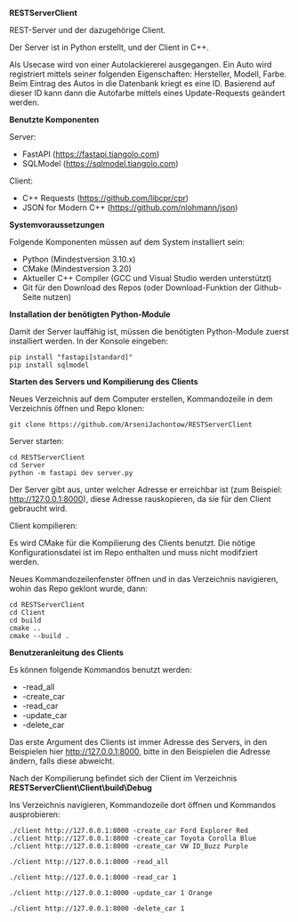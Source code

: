 **RESTServerClient**

REST-Server und der dazugehörige Client.

Der Server ist in Python erstellt, und der Client in C++.

Als Usecase wird von einer Autolackiererei ausgegangen. Ein Auto wird registriert mittels seiner folgenden Eigenschaften: Hersteller, Modell, Farbe. Beim Eintrag des Autos in die Datenbank kriegt es eine ID. Basierend auf dieser ID kann dann die Autofarbe mittels eines Update-Requests geändert werden.

**Benutzte Komponenten**

Server:
* FastAPI (https://fastapi.tiangolo.com)
* SQLModel (https://sqlmodel.tiangolo.com)

Client:
* C++ Requests (https://github.com/libcpr/cpr)
* JSON for Modern C++ (https://github.com/nlohmann/json)

**Systemvoraussetzungen**

Folgende Komponenten müssen auf dem System installiert sein:
* Python (Mindestversion 3.10.x)
* CMake (Mindestversion 3.20)
* Aktueller C++ Compiler (GCC und Visual Studio werden unterstützt)
* Git für den Download des Repos (oder Download-Funktion der Github-Seite nutzen)

**Installation der benötigten Python-Module**

Damit der Server lauffähig ist, müssen die benötigten Python-Module zuerst installiert werden. In der Konsole eingeben:

```
pip install "fastapi[standard]"
pip install sqlmodel
```
**Starten des Servers und Kompilierung des Clients**

Neues Verzeichnis auf dem Computer erstellen, Kommandozeile in dem Verzeichnis öffnen und Repo klonen:

```
git clone https://github.com/ArseniJachontow/RESTServerClient
```

Server starten:

```
cd RESTServerClient
cd Server
python -m fastapi dev server.py
```
Der Server gibt aus, unter welcher Adresse er erreichbar ist (zum Beispiel: http://127.0.0.1:8000), diese Adresse rauskopieren, da sie für den Client gebraucht wird.

Client kompilieren:

Es wird CMake für die Kompilierung des Clients benutzt. Die nötige Konfigurationsdatei ist im Repo enthalten und muss nicht modifziert werden.

Neues Kommandozeilenfenster öffnen und in das Verzeichnis navigieren, wohin das Repo geklont wurde, dann:

```
cd RESTServerClient
cd Client
cd build
cmake ..
cmake --build .
```

**Benutzeranleitung des Clients**

Es können folgende Kommandos benutzt werden:

* -read_all
* -create_car
* -read_car
* -update_car
* -delete_car

Das erste Argument des Clients ist immer Adresse des Servers, in den Beispielen hier http://127.0.0.1:8000, bitte in den Beispielen die Adresse ändern, falls diese abweicht.

Nach der Kompilierung befindet sich der Client im Verzeichnis **RESTServerClient\Client\build\Debug**

Ins Verzeichnis navigieren, Kommandozeile dort öffnen und Kommandos ausprobieren:

```
./client http://127.0.0.1:8000 -create_car Ford Explorer Red
./client http://127.0.0.1:8000 -create_car Toyota Corolla Blue
./client http://127.0.0.1:8000 -create_car VW ID_Buzz Purple

./client http://127.0.0.1:8000 -read_all

./client http://127.0.0.1:8000 -read_car 1

./client http://127.0.0.1:8000 -update_car 1 Orange

./client http://127.0.0.1:8000 -delete_car 1
```
